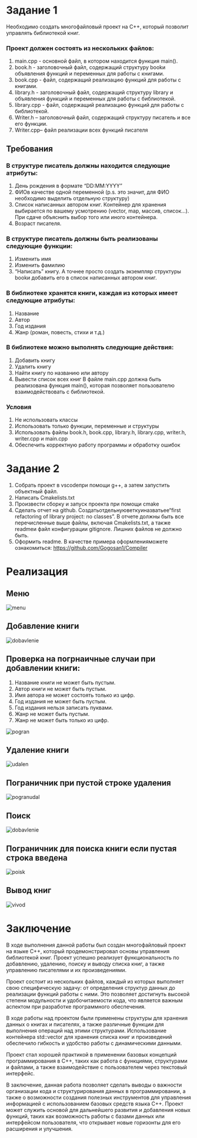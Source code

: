 
# Задание 1
Необходимо создать многофайловый проект на C++, который позволит управлять библиотекой книг. 

### Проект должен состоять из нескольких файлов:
1.	main.cpp - основной файл, в котором находится функция main().
2.	book.h - заголовочный файл, содержащий структуру bookи объявления функций и переменных для работы с книгами.
3.	book.cpp - файл, содержащий реализацию функций для работы с книгами.
4.	library.h - заголовочный файл, содержащий структуру library и объявления функций и переменных для работы с библиотекой.
5.	library.cpp - файл, содержащий реализацию функций для работы с библиотекой.
6.	Writer.h – заголовочный файл, содержащий структуру писатель и все его функции.
7.	Writer.cpp– файл реализации всех функций писателя

## Требования
### В структуре писатель должны находится следующие атрибуты:
1.	День рождения в формате “DD:MM:YYYY”
2.	ФИОв качестве одной переменной (p.s. это значит, для ФИО необходимо выделить отдельную структуру)
3.	Список написанных автором книг. Контейнер для хранения выбирается по вашему усмотрению (vector, map, массив, список…). При сдаче объяснить выбор того или иного контейнера.
4.	Возраст писателя.

### В структуре писатель должны быть реализованы следующие функции:
1.	Изменить имя
2.	Изменить фамилию
3.	“Написать” книгу. А точнее просто создать экземпляр структуры bookи добавить его в список написанных автором книг.

### В библиотеке хранятся книги, каждая из которых имеет следующие атрибуты:
1.	Название
2.	Автор
3.	Год издания
4.	Жанр (роман, повесть, стихи и т.д.)

### В библиотеке можно выполнять следующие действия:
1.	Добавить книгу
2.	Удалить книгу
3.	Найти книгу по названию или автору
4.	Вывести список всех книг
В файле main.cpp должна быть реализована функция main(), которая позволяет пользователю взаимодействовать с библиотекой.

### Условия
1.	Не использовать классы
2.	Использовать только функции, переменные и структуры
3.	Использовать файлы book.h, book.cpp, library.h, library.cpp, writer.h, writer.cpp и main.cpp
4.	Обеспечить корректную работу программы и обработку ошибок

# Задание 2
1.	Собрать проект в vscodeпри помощи  g++, а затем запустить объектный файл.
2.	Написать Cmakelists.txt
3.	Произвести сборку и запуск проекта при помощи cmake
4.	Сделать отчет на github. Создатьотдельнуюветкуиназватьее“first refactoring of library project: no classes”. В отчете должны быть все перечисленные выше файлы, включая Cmakelists.txt, а также readmeи файл конфигурации gitignore. Лишних файлов не должно быть.
5.	Оформить readme. В качестве примера оформленияможете ознакомиться: https://github.com/Gogosan1/Compiler

# Реализация
## Меню
![menu](./photo/menu.jpg)

## Добавление книги
![dobavlenie](./photo/dobbook.jpg)

## Проверка на погрнаичные случаи при добавлении книги:
1.	Название книги не может быть пустым.
2.	Автор книги не может быть пустым.
3.	Имя автора не может состоять только из цифр.
4.	Год издания не может быть пустым.
5.	Год издания нельзя записать пуквами.
6.	Жанр не может быть пустым.
7.	Жанр не может быть только из цифр.
   
![pogran](./photo/pogranbook.jpg)

## Удаление книги
![udalen](./photo/udbook.jpg)

## Пограничник при пустой строке удаления
![pogranudal](./photo/pust1.jpg)

## Поиск
![dobavlenie](./photo/poisk.jpg)

## Пограничник для поиска книги если пустая строка введена
![poisk](./photo/pokaz.jpg)

## Вывод книг
![vivod](./photo/vivodbook.jpg)

# Заключение
В ходе выполнения данной работы был создан многофайловый проект на языке C++, который продемонстрировал основы управления библиотекой книг. Проект успешно реализует функциональность по добавлению, удалению, поиску и выводу списка книг, а также управлению писателями и их произведениями. 
 
Проект состоит из нескольких файлов, каждый из которых выполняет свою специфическую задачу: от определения структур данных до реализации функций работы с ними. Это позволяет достигнуть высокой степени модульности и удобочитаемости кода, что является важным аспектом при разработке программного обеспечения. 
 
В ходе работы над проектом были применены структуры для хранения данных о книгах и писателях, а также различные функции для выполнения операций над этими структурами. Использование контейнера std::vector для хранения списка книг и произведений обеспечило гибкость и удобство работы с динамическими данными. 
 
Проект стал хорошей практикой в применении базовых концепций программирования в C++, таких как работа с функциями, структурами и файлами, а также взаимодействие с пользователем через текстовый интерфейс.  
 
В заключение, данная работа позволяет сделать выводы о важности организации кода и структурирования данных в программировании, а также о возможности создания полезных инструментов для управления информацией с использованием базовых средств языка C++. Проект может служить основой для дальнейшего развития и добавления новых функций, таких как возможность работы с базами данных или интерфейсом пользователя, что открывает новые горизонты для его расширения и улучшения.
